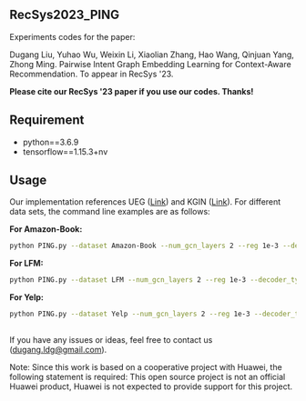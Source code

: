 ## RecSys2023_PING


Experiments codes for the paper:

Dugang Liu, Yuhao Wu, Weixin Li, Xiaolian Zhang, Hao Wang, Qinjuan Yang, Zhong Ming. Pairwise Intent Graph Embedding Learning for Context-Aware Recommendation. To appear in RecSys '23.

**Please cite our RecSys '23 paper if you use our codes. Thanks!**


## Requirement
- python==3.6.9
- tensorflow==1.15.3+nv


## Usage


Our implementation references UEG ([Link](https://github.com/dgliu/KDD22_UEG)) and KGIN ([Link](https://github.com/huangtinglin/Knowledge_Graph_based_Intent_Network)). For different data sets, the command line examples are as follows:

**For Amazon-Book:**

```bash
python PING.py --dataset Amazon-Book --num_gcn_layers 2 --reg 1e-3 --decoder_type FM --adj_norm_type ls --num_negatives 4 --intent_weight 0.7 --test_interval 5 --stop_cnt 10
```

**For LFM:**

```bash
python PING.py --dataset LFM --num_gcn_layers 2 --reg 1e-3 --decoder_type FM --adj_norm_type ls --num_negatives 4 --intent_weight 0.1 --test_interval 5 --stop_cnt 10
```

**For Yelp:**

```bash
python PING.py --dataset Yelp --num_gcn_layers 2 --reg 1e-3 --decoder_type FM --adj_norm_type ls --num_negatives 4 --intent_weight 0.9 --test_interval 5 --stop_cnt 10
```


## 
If you have any issues or ideas, feel free to contact us ([dugang.ldg@gmail.com](mailto:dugang.ldg@gmail.com)).

Note: Since this work is based on a cooperative project with Huawei, the following statement is required:
This open source project is not an official Huawei product, Huawei is not expected to provide support for this project.